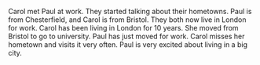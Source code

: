 
Carol met Paul at work. 
They started talking about their hometowns. 
Paul is from Chesterfield, and Carol is from Bristol. 
They both now live in London for work. 
Carol has been living in London for 10 years. 
She moved from Bristol to go to university.
Paul has just moved for work. 
Carol misses her hometown and visits it very often. 
Paul is very excited about living in a big city.



